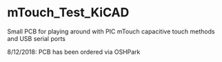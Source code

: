 # mTouch_Test_KiCAD
Small PCB for playing around with PIC mTouch capacitive touch methods and USB serial ports

8/12/2018: PCB has been ordered via OSHPark
